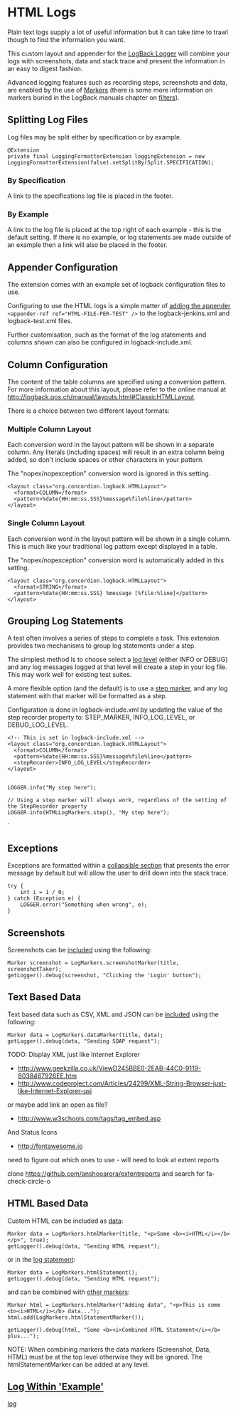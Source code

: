 # HTML Logs

Plain text logs supply a lot of useful information but it can take time to trawl though to find the information you want.

This custom layout and appender for the [LogBack Logger](http://logback.qos.ch) will combine your logs with screenshots, data and stack trace and present the information in an easy to digest fashion.

Advanced logging features such as recording steps, screenshots and data, are enabled by the use of [Markers](http://www.slf4j.org/apidocs/org/slf4j/Marker.html) (there is some more information on markers buried in the LogBack manuals chapter on [filters](http://logback.qos.ch/manual/filters.html)).  


## Splitting Log Files

Log files may be split either by specification or by example.

    @Extension
    private final LoggingFormatterExtension loggingExtension = new LoggingFormatterExtension(false).setSplitBy(Split.SPECIFICATION);


### By Specification
A link to the specifications log file is placed in the footer.

### By Example
A link to the log file is placed at the top right of each example - this is the default setting.  If there is no example, or log statements are made outside of an example then a link will also be placed in the footer.  


## Appender Configuration

The extension comes with an example set of logback configuration files to use.  

Configuring to use the HTML logs is a simple matter of [adding the appender](- "c:assertTrue=configuration()") `<appender-ref ref="HTML-FILE-PER-TEST" />` to the logback-jenkins.xml and logback-test.xml files.

Further customisation, such as the format of the log statements and columns shown can also be configured in logback-include.xml.


## Column Configuration

The content of the table columns are specified using a conversion pattern. For more information about this layout, please refer to the online manual at <http://logback.qos.ch/manual/layouts.html#ClassicHTMLLayout>.

There is a choice between two different layout formats:

### Multiple Column Layout

Each conversion word in the layout pattern will be shown in a separate column.  Any literals (including spaces) will result in an extra column being added, so don't include spaces or other characters in your pattern.

The "nopex/nopexception" conversion word is ignored in this setting.

    <layout class="org.concordion.logback.HTMLLayout">
      <format>COLUMN</format>
      <pattern>%date{HH:mm:ss.SSS}%message%file%line</pattern>
    </layout>

### Single Column Layout

Each conversion word in the layout pattern will be shown in a single column.  This is much like your traditional log pattern except displayed in a table.

The "nopex/nopexception" conversion word is automatically added in this setting.

    <layout class="org.concordion.logback.HTMLLayout">
      <format>STRING</format>
      <pattern>%date{HH:mm:ss.SSS} %message [%file:%line]</pattern>
    </layout>


## Grouping Log Statements

A test often involves a series of steps to complete a task.  This extension provides two mechanisms to group log statements under a step.  

The simplest method is to choose select a [log level](- "c:assertTrue=recordStepsUsingLogLevel()") (either INFO or DEBUG) and any log messages logged at that level will create a step in your log file.  This may work well for existing test suites.  

A more flexible option (and the default) is to use a [step marker](- "c:assertTrue=recordStepsUsingStepMarker()"), and any log statement with that marker will be formatted as a step.  

Configuration is done in logback-include.xml by updating the value of the step recorder property to: STEP_MARKER, INFO_LOG_LEVEL, or DEBUG_LOG_LEVEL.

    <!-- This is set in logback-include.xml -->
    <layout class="org.concordion.logback.HTMLLayout">
      <format>COLUMN</format>
      <pattern>%date{HH:mm:ss.SSS}%message%file%line</pattern>
      <stepRecorder>INFO_LOG_LEVEL</stepRecorder>
    </layout>
    
        
    LOGGER.info("My step here");

    // Using a step marker will always work, regardless of the setting of the StepRecorder property
    LOGGER.info(HTMLLogMarkers.step(), "My step here");
`

## Exceptions

Exceptions are formatted within a [collapsible section](- "c:assertTrue=throwException()") that presents the error message by default but will allow the user to drill down into the stack trace.  

    try {
        int i = 1 / 0;
    } catch (Exception e) {
        LOGGER.error("Something when wrong", e);
    }


## Screenshots

Screenshots can be [included](- "c:assertTrue=addScreenshot()") using the following:

    Marker screenshot = LogMarkers.screenshotMarker(title, screenshotTaker);
	getLogger().debug(screenshot, "Clicking the 'Login' button");

## Text Based Data

Text based data such as CSV, XML and JSON can be [included](- "c:assertTrue=addData()") using the following:

    Marker data = LogMarkers.dataMarker(title, data);
    getLogger().debug(data, "Sending SOAP request");
   
TODO: Display XML just like Internet Explorer

* http://www.geekzilla.co.uk/ViewD245BBE0-2EAB-44C0-9119-8038467926EE.htm
* http://www.codeproject.com/Articles/24299/XML-String-Browser-just-like-Internet-Explorer-usi

or maybe add link an open as file?

* http://www.w3schools.com/tags/tag_embed.asp

And Status Icons

*  http://fontawesome.io

need to figure out which ones to use - will need to look at extent reports

clone https://github.com/anshooarora/extentreports and search for fa-check-circle-o

## HTML Based Data

Custom HTML can be included as [data](- "c:assertTrue=addHtmlData()"):

    Marker data = LogMarkers.htmlMarker(title, "<p>Some <b><i>HTML</i></b></p>", true);
    getLogger().debug(data, "Sending HTML request");

or in the [log statement](- "c:assertTrue=addHtmlStatement()"):

    Marker data = LogMarkers.htmlStatement();
    getLogger().debug(data, "Sending HTML request");

and can be combined with [other markers](- "c:assertTrue=addCombinedHtml()"):
  
    Marker html = LogMarkers.htmlMarker("Adding data", "<p>This is some <b><i>HTML</i></b> data...");
    html.add(LogMarkers.htmlStatementMarker());
		
    getLogger().debug(html, "Some <b><i>Combined HTML Statement</i></b> plus...");

NOTE: When combining markers the data markers (Screenshot, Data, HTML) must be at the top level otherwise they will be ignored.  The htmlStatementMarker can be added at any level.    

## [Log Within 'Example'](-)
[log](- "loginexample()")
